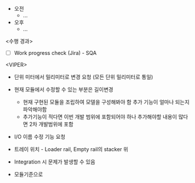 - 오전
	- ...
- 오후
	- ...

<수행 경과>
- [ ] Work progress check (Jira) - SQA

\<VIPER>
- 단위 미터에서 밀리미터로 변경 요청 (모든 단위 밀리미터로 통일)
- 현재 모듈에서 수정할 수 있는 부분은 길이변경
	- 현재 구현된 모듈을 조립하여 모델을 구성해봐야 함 추가 기능이 얼마나 되는지 파악해야함
	- 추가기능이 적다면 이번 개발 범위에 포함되어야 하나 추가해야할 내용이 많다면 2차 개발범위에 포함
- I/O 이름 수정 기능 요청
- 트레이 위치 - Loader rail, Empty rail의 stacker 위

- Integration 시 문제가 발생할 수 있음
- 모듈기준으로 